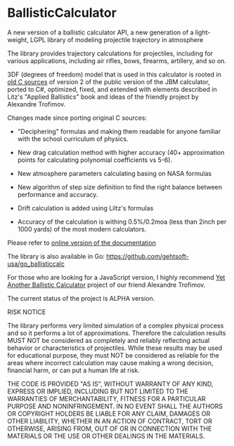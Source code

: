# BallisticCalculator

A new version of a ballistic calculator API, a new generation of a light-weight, LGPL library of modeling projectile trajectory in atmosphere

The library provides trajectory calculations for projectiles, including for various applications, including air rifles, bows, firearms, artillery, and so on.

3DF (degrees of freedom) model that is used in this calculator is rooted in [old C sources](http://www.jbmballistics.com/ballistics/downloads/downloads.shtml) of version 2 of the public version of the JBM calculator, ported to C#, optimized, fixed, and extended with elements described in Litz's "Applied Ballistics" book and ideas of the friendly project by Alexandre Trofimov.

Changes made since porting original C sources:

* "Deciphering" formulas and making them readable for anyone familiar with the school curriculum of physics.

* New drag calculation method with higher accuracy (40+ approximation points for calculating polynomial coefficients vs 5-6).

* New atmosphere parameters calculating basing on NASA formulas

* New algorithm of step size definition to find the right balance between performance and accuracy.

* Drift calculation is added using Liltz's formulas

* Accuracy of the calculation is withing 0.5%/0.2moa (less than 2inch per 1000 yards) of the most modern calculators.

Please refer to [online version of the documentation](http://docs.gehtsoftusa.com/balcalc/web-content.html#index.html)

The library is also available in Go: https://github.com/gehtsoft-usa/go_ballisticcalc

For those who are looking for a JavaScript version, I highly recommend [Yet Another Ballistic Calculator](https://ptosis.ch/ebalka/ebalka.html) project of our friend Alexandre Trofimov.

The current status of the project is ALPHA version.

RISK NOTICE

The library performs very limited simulation of a complex physical process and so it performs a lot
of approximations. Therefore the calculation results MUST NOT be considered as completely and reliably
reflecting actual behavior or characteristics of projectiles. While these results may be used for
educational purpose, they must NOT be considered as reliable for the areas where incorrect calculation may
cause making a wrong decision, financial harm, or can put a human life at risk.

THE CODE IS PROVIDED "AS IS", WITHOUT WARRANTY OF ANY KIND, EXPRESS OR IMPLIED, INCLUDING BUT NOT LIMITED TO THE
WARRANTIES OF MERCHANTABILITY, FITNESS FOR A PARTICULAR PURPOSE AND NONINFRINGEMENT. IN NO EVENT SHALL THE
AUTHORS OR COPYRIGHT HOLDERS BE LIABLE FOR ANY CLAIM, DAMAGES OR OTHER LIABILITY, WHETHER IN AN ACTION OF CONTRACT,
TORT OR OTHERWISE, ARISING FROM, OUT OF OR IN CONNECTION WITH THE MATERIALS OR THE USE OR OTHER DEALINGS IN THE MATERIALS.
